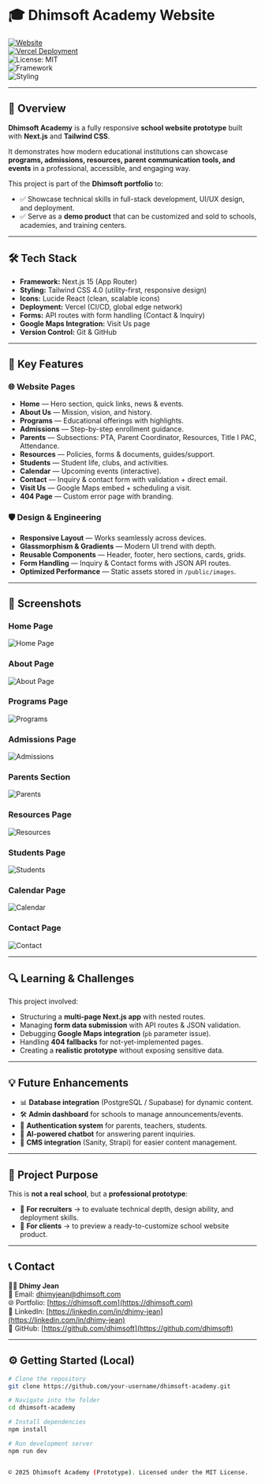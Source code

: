 # 🎓 Dhimsoft Academy Website  

[![Website](https://img.shields.io/website?url=https%3A%2F%2Fdhimsoft-academy.vercel.app&style=flat-square)](https://dhimsoft-academy.vercel.app)  
[![Vercel Deployment](https://img.shields.io/badge/Deployed-Vercel-brightgreen)](https://dhimsoft-academy.vercel.app)  
![License: MIT](https://img.shields.io/badge/License-MIT-blue.svg)  
![Framework](https://img.shields.io/badge/Framework-Next.js-black)  
![Styling](https://img.shields.io/badge/Styling-TailwindCSS-blue)

---

## 🚀 Overview  
**Dhimsoft Academy** is a fully responsive **school website prototype** built with **Next.js** and **Tailwind CSS**.  

It demonstrates how modern educational institutions can showcase **programs, admissions, resources, parent communication tools, and events** in a professional, accessible, and engaging way.  

This project is part of the **Dhimsoft portfolio** to:  
- ✅ Showcase technical skills in full-stack development, UI/UX design, and deployment.  
- ✅ Serve as a **demo product** that can be customized and sold to schools, academies, and training centers.  

---

## 🛠️ Tech Stack  

- **Framework:** Next.js 15 (App Router)  
- **Styling:** Tailwind CSS 4.0 (utility-first, responsive design)  
- **Icons:** Lucide React (clean, scalable icons)  
- **Deployment:** Vercel (CI/CD, global edge network)  
- **Forms:** API routes with form handling (Contact & Inquiry)  
- **Google Maps Integration:** Visit Us page  
- **Version Control:** Git & GitHub  

---

## 🎨 Key Features  

### 🌐 Website Pages  
- **Home** — Hero section, quick links, news & events.  
- **About Us** — Mission, vision, and history.  
- **Programs** — Educational offerings with highlights.  
- **Admissions** — Step-by-step enrollment guidance.  
- **Parents** — Subsections: PTA, Parent Coordinator, Resources, Title I PAC, Attendance.  
- **Resources** — Policies, forms & documents, guides/support.  
- **Students** — Student life, clubs, and activities.  
- **Calendar** — Upcoming events (interactive).  
- **Contact** — Inquiry & contact form with validation + direct email.  
- **Visit Us** — Google Maps embed + scheduling a visit.  
- **404 Page** — Custom error page with branding.  

### 🛡️ Design & Engineering  
- **Responsive Layout** — Works seamlessly across devices.  
- **Glassmorphism & Gradients** — Modern UI trend with depth.  
- **Reusable Components** — Header, footer, hero sections, cards, grids.  
- **Form Handling** — Inquiry & Contact forms with JSON API routes.  
- **Optimized Performance** — Static assets stored in `/public/images`.  

---

## 📸 Screenshots  

### Home Page  
![Home Page](public/images/homepage.png)  

### About Page  
![About Page](public/images/about.png)  

### Programs Page  
![Programs](public/images/program.png)  

### Admissions Page  
![Admissions](public/images/admissions.png)  

### Parents Section  
![Parents](public/images/parents.png)  

### Resources Page  
![Resources](public/images/resourses.png)  

### Students Page  
![Students](public/images/students.png)  

### Calendar Page  
![Calendar](public/images/calendar.png)  

### Contact Page  
![Contact](public/images/contact.png)  

---

## 🔍 Learning & Challenges  

This project involved:  
- Structuring a **multi-page Next.js app** with nested routes.  
- Managing **form data submission** with API routes & JSON validation.  
- Debugging **Google Maps integration** (`pb` parameter issue).  
- Handling **404 fallbacks** for not-yet-implemented pages.  
- Creating a **realistic prototype** without exposing sensitive data.  

---

## 💡 Future Enhancements  

- 📊 **Database integration** (PostgreSQL / Supabase) for dynamic content.  
- 🛠️ **Admin dashboard** for schools to manage announcements/events.  
- 🔑 **Authentication system** for parents, teachers, students.  
- 🤖 **AI-powered chatbot** for answering parent inquiries.  
- 📝 **CMS integration** (Sanity, Strapi) for easier content management.  

---

## 📂 Project Purpose  

This is **not a real school**, but a **professional prototype**:  
- 🎯 **For recruiters** → to evaluate technical depth, design ability, and deployment skills.  
- 🎯 **For clients** → to preview a ready-to-customize school website product.  

---

## 📞 Contact  

👨‍💻 **Dhimy Jean**  
📧 Email: [dhimyjean@dhimsoft.com](mailto:dhimyjean@dhimsoft.com)  
🌐 Portfolio: [https://dhimsoft.com](https://dhimsoft.com)  
💼 LinkedIn: [https://linkedin.com/in/dhimy-jean](https://linkedin.com/in/dhimy-jean)  
🐙 GitHub: [https://github.com/dhimsoft](https://github.com/dhimsoft)  

---

## ⚙️ Getting Started (Local)  

```bash
# Clone the repository
git clone https://github.com/your-username/dhimsoft-academy.git

# Navigate into the folder
cd dhimsoft-academy

# Install dependencies
npm install

# Run development server
npm run dev


© 2025 Dhimsoft Academy (Prototype). Licensed under the MIT License.